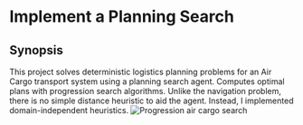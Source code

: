 # Implement a Planning Search

## Synopsis

This project solves deterministic logistics planning problems for an Air Cargo transport system using a planning search agent. 
Computes optimal plans with progression search algorithms.  Unlike the navigation problem, there is no simple distance heuristic to aid the agent. 
Instead, I implemented domain-independent heuristics.
![Progression air cargo search](images/Progression.PNG)